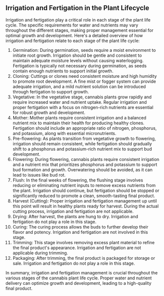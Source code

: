 ## Irrigation and Fertigation in the Plant Lifecycle

Irrigation and fertigation play a critical role in each stage of the plant life cycle. The specific requirements for water and nutrients may vary throughout the different stages, making proper management essential for optimal growth and development. Here's a detailed overview of how irrigation and fertigation relate to each stage of the plant life cycle:

1. Germination: During germination, seeds require a moist environment to initiate root growth. Irrigation should be gentle and consistent to maintain adequate moisture levels without causing waterlogging. Fertigation is typically not necessary during germination, as seeds contain enough nutrients to support initial growth.
2. Cloning: Cuttings or clones need consistent moisture and high humidity to promote root development. A fine mist or fogger system can provide adequate irrigation, and a mild nutrient solution can be introduced through fertigation to support growth.
3. Vegetative: In the vegetative stage, cannabis plants grow rapidly and require increased water and nutrient uptake. Regular irrigation and proper fertigation with a focus on nitrogen-rich nutrients are essential for robust growth and development.
4. Mother: Mother plants require consistent irrigation and a balanced nutrient mix to maintain their health for producing healthy clones. Fertigation should include an appropriate ratio of nitrogen, phosphorus, and potassium, along with essential micronutrients.
5. Pre-flowering: As plants transition from vegetative growth to flowering, irrigation should remain consistent, while fertigation should gradually shift to a phosphorus and potassium-rich nutrient mix to support bud development.
6. Flowering: During flowering, cannabis plants require consistent irrigation and a nutrient mix that prioritizes phosphorus and potassium to support bud formation and growth. Overwatering should be avoided, as it can lead to issues like bud rot.
7. Flush: In the final weeks of flowering, the flushing stage involves reducing or eliminating nutrient inputs to remove excess nutrients from the plant. Irrigation should continue, but fertigation should be stopped or significantly reduced to promote a clean, smooth-tasting final product.
8. Harvest (Cutting): Proper irrigation and fertigation management up until this point will result in healthy plants ready for harvest. During the actual cutting process, irrigation and fertigation are not applicable.
9. Drying: After harvest, the plants are hung to dry. Irrigation and fertigation do not play a role in this stage.
10. Curing: The curing process allows the buds to further develop their flavor and potency. Irrigation and fertigation are not involved in this stage.
11. Trimming: This stage involves removing excess plant material to refine the final product's appearance. Irrigation and fertigation are not applicable during trimming.
12. Packaging: After trimming, the final product is packaged for storage or sale. Irrigation and fertigation do not play a role in this stage.

In summary, irrigation and fertigation management is crucial throughout the various stages of the cannabis plant life cycle. Proper water and nutrient delivery can optimize growth and development, leading to a high-quality final product.
